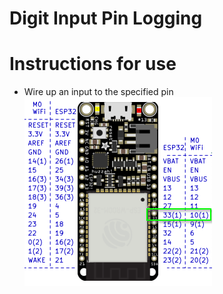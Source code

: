 # Digit Input Pin Logging

# Instructions for use
- Wire up an input to the specified pin <img src="./assets/digital_input_pin.png" width="300">

